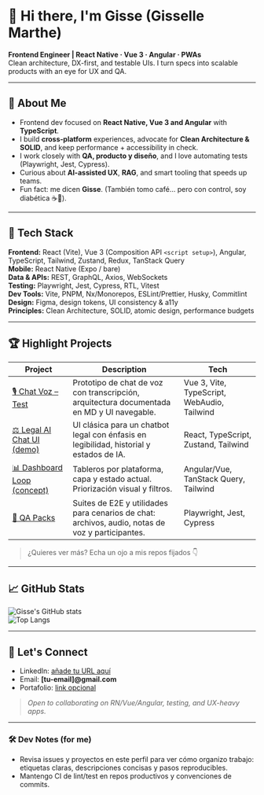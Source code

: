 # 👋 Hi there, I'm **Gisse (Gisselle Marthe)**

**Frontend Engineer | React Native · Vue 3 · Angular · PWAs**  
Clean architecture, DX-first, and testable UIs. I turn specs into scalable products with an eye for UX and QA.

---

## 🚀 About Me
- Frontend dev focused on **React Native, Vue 3 and Angular** with **TypeScript**.
- I build **cross‑platform** experiences, advocate for **Clean Architecture & SOLID**, and keep performance + accessibility in check.
- I work closely with **QA, producto y diseño**, and I love automating tests (Playwright, Jest, Cypress).
- Curious about **AI-assisted UX**, **RAG**, and smart tooling that speeds up teams.
- Fun fact: me dicen **Gisse**. (También tomo café… pero con control, soy diabética ☕️💙).

---

## 🧰 Tech Stack
**Frontend:** React (Vite), Vue 3 (Composition API `<script setup>`), Angular, TypeScript, Tailwind, Zustand, Redux, TanStack Query  
**Mobile:** React Native (Expo / bare)  
**Data & APIs:** REST, GraphQL, Axios, WebSockets  
**Testing:** Playwright, Jest, Cypress, RTL, Vitest  
**Dev Tools:** Vite, PNPM, Nx/Monorepos, ESLint/Prettier, Husky, Commitlint  
**Design:** Figma, design tokens, UI consistency & a11y  
**Principles:** Clean Architecture, SOLID, atomic design, performance budgets

---

## 🏆 Highlight Projects
| Project | Description | Tech |
|---|---|---|
| [🎙️ Chat Voz – Test](https://github.com/Gisselle-marthe/chat-voz-test-gisse-marthe) | Prototipo de chat de voz con transcripción, arquitectura documentada en MD y UI navegable. | Vue 3, Vite, TypeScript, WebAudio, Tailwind |
| [⚖️ Legal AI Chat UI (demo)](#) | UI clásica para un chatbot legal con énfasis en legibilidad, historial y estados de IA. | React, TypeScript, Zustand, Tailwind |
| [📊 Dashboard Loop (concept)](#) | Tableros por plataforma, capa y estado actual. Priorización visual y filtros. | Angular/Vue, TanStack Query, Tailwind |
| [🧪 QA Packs](#) | Suites de E2E y utilidades para cenarios de chat: archivos, audio, notas de voz y participantes. | Playwright, Jest, Cypress |

> ¿Quieres ver más? Echa un ojo a mis repos fijados 👇

---

## 📈 GitHub Stats
![Gisse's GitHub stats](https://github-readme-stats.vercel.app/api?username=Gisselle-marthe&show_icons=true)  
![Top Langs](https://github-readme-stats.vercel.app/api/top-langs/?username=Gisselle-marthe&layout=compact)

---

## 🤝 Let's Connect
- LinkedIn: [añade tu URL aquí](#)
- Email: **[tu-email]@gmail.com**
- Portafolio: [link opcional](#)

> *Open to collaborating on RN/Vue/Angular, testing, and UX-heavy apps.*

---

### 🛠️ Dev Notes (for me)
- Revisa issues y proyectos en este perfil para ver cómo organizo trabajo: etiquetas claras, descripciones concisas y pasos reproducibles.
- Mantengo CI de lint/test en repos productivos y convenciones de commits.

